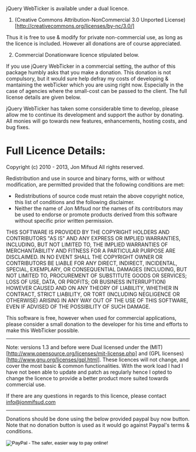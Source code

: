 jQuery WebTicker is available under a dual licence.

1. (Creative Commons Attribution-NonCommercial 3.0 Unported License)[http://creativecommons.org/licenses/by-nc/3.0/]

Thus it is free to use & modify for private non-commercial use, as long as the licence is included. However all donations are of course appreciated.

2. Commercial Donationware licence stipulated below.

If you use jQuery WebTicker in a commercial setting, the author of this package humbly asks that you make a donation. 
This donation is not compulsory, but it would sure help defray my costs of developing & mantaining the webTicker which you are using right now. 
Especially in the case of agencies where the small-cost can be passed to the client.
The full license details are given below.

jQuery WebTicker has taken some considerable time to develop, please allow me to continue its development and support the author by donating. 
All monies will go towards new features, enhancements, hosting costs, and bug fixes.

Full Licence Details:
====================

Copyright (c) 2010 - 2013, Jon Mifsud
All rights reserved.

Redistribution and use in source and binary forms, with or without modification, are permitted provided that the following conditions are met:

 - Redistributions of source code must retain the above copyright notice, this list of conditions and the following disclaimer.
 - Neither the name of Jon Mifsud nor the names of its contributors may be used to endorse or promote products derived from this software without specific prior written permission.

THIS SOFTWARE IS PROVIDED BY THE COPYRIGHT HOLDERS AND CONTRIBUTORS "AS IS" AND ANY EXPRESS OR IMPLIED WARRANTIES, INCLUDING, BUT NOT LIMITED TO, THE IMPLIED WARRANTIES OF MERCHANTABILITY AND FITNESS FOR A PARTICULAR PURPOSE ARE DISCLAIMED. IN NO EVENT SHALL THE COPYRIGHT OWNER OR CONTRIBUTORS BE LIABLE FOR ANY DIRECT, INDIRECT, INCIDENTAL, SPECIAL, EXEMPLARY, OR CONSEQUENTIAL DAMAGES (INCLUDING, BUT NOT LIMITED TO, PROCUREMENT OF SUBSTITUTE GOODS OR SERVICES; LOSS OF USE, DATA, OR PROFITS; OR BUSINESS INTERRUPTION) HOWEVER CAUSED AND ON ANY THEORY OF LIABILITY, WHETHER IN CONTRACT, STRICT LIABILITY, OR TORT (INCLUDING NEGLIGENCE OR OTHERWISE) ARISING IN ANY WAY OUT OF THE USE OF THIS SOFTWARE, EVEN IF ADVISED OF THE POSSIBILITY OF SUCH DAMAGE.

This software is free, however when used for commercial applications, please consider a small donation to the developer for his time and efforts to make this WebTicker possible.

----------------

Note: versions 1.3 and before were Dual licensed under the (MIT)[http://www.opensource.org/licenses/mit-license.php] and (GPL licenses)[http://www.gnu.org/licenses/gpl.html].
These licences will not change, and cover the most basic & common functionalities. 
With the work load I had I have not been able to update and patch as regularly hence I opted to change the licence to provide a better product more suited towards commercial use.

If there are any questions in regards to this licence, please contact info@jonmifsud.com

----------------

Donations should be done using the below provided paypal buy now button.
Note that no donation button is used as it would go against Paypal's terms & conditions.

<form action="https://www.paypal.com/cgi-bin/webscr" method="post">
<input type="hidden" name="cmd" value="_s-xclick">
<input type="hidden" name="hosted_button_id" value="NYPE2HLXLCMA4">
<input type="image" src="https://www.paypalobjects.com/en_US/i/btn/btn_buynow_SM.gif" border="0" name="submit" alt="PayPal - The safer, easier way to pay online!">
<img alt="" border="0" src="https://www.paypalobjects.com/en_US/i/scr/pixel.gif" width="1" height="1">
</form>